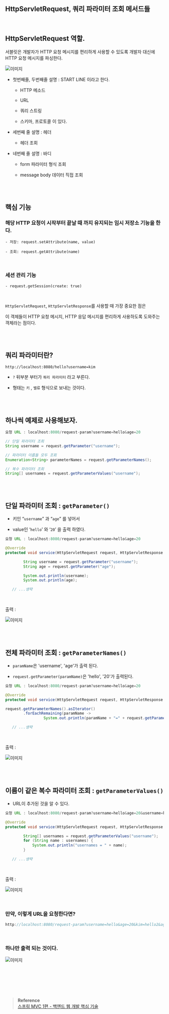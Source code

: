 ## HttpServletRequest, 쿼리 파라미터 조회 메서드들

<br/>

## HttpServletRequest 역할.

서블릿은 개발자가 HTTP 요청 메시지를 편리하게 사용할 수 있도록 개발자 대신에 HTTP 요청 메시지를 파싱한다. 


![이미지](/programming/img/서18.PNG)


- 첫번째줄, 두번째줄 설명 : START LINE 이라고 한다.

    - HTTP 메소드

    - URL
    - 쿼리 스트링
    - 스키마, 프로토콜 이 있다.

- 세번째 줄 설명 : 헤더

    - 헤더 조회

- 네번째 줄 설명 : 바디
    - form 파라미터 형식 조회

    - message body 데이터 직접 조회


<br/><br/>

## 핵심 기능

### 해당 HTTP 요청이 시작부터 끝날 때 까지 유지되는 임시 저장소 기능을 한다.

```
- 저장: request.setAttribute(name, value)

- 조회: request.getAttribute(name)
```

<br/>

### 세션 관리 기능

```
- request.getSession(create: true)
``` 

<br/>

`HttpServletRequest`, `HttpServletResponse`를 사용할 때 가장 중요한 점은 

이 객체들이 HTTP 요청 메시지, HTTP 응답 메시지를 편리하게 사용하도록 도와주는 객체라는 점이다. 

<br/><br/>

## 쿼리 파라미터란?

```
http://localhost:8080/hello?username=kim
```

- `?` 뒤부분 부터가 `쿼리 파라미터` 라고 부른다.

- 형태는 `키` , `벨류` 형식으로 보내는 것이다.

<br/><br/>

## 하나씩 예제로 사용해보자.

```java
요청 URL : localhost:8080/request-param?username=hello&age=20

// 단일 파라미터 조회
String username = request.getParameter("username"); 

// 파라미터 이름들 모두 조회
Enumeration<String> parameterNames = request.getParameterNames();

// 복수 파라미터 조회
String[] usernames = request.getParameterValues("username");
```

<br/><br/>

## 단일 파라미터 조회 : `getParameter()`

- 키인 “`username`” 과 “`age`” 를 넣어서

- value인 ‘`hello`’ 와 ‘`20`’ 을 출력 하였다.

```java
요청 URL : localhost:8080/request-param?username=hello&age=20

@Override
protected void service(HttpServletRequest request, HttpServletResponse response) ... {

        String username = request.getParameter("username");
        String age = request.getParameter("age");

        System.out.println(username);
        System.out.println(age);

   // ...생략
```

<br/>

출력 :

![이미지](/programming/img/입문41.PNG)

<br/><br/>

## 전체 파라미터 조회 : `getParameterNames()`

- `paramName`은 'username', 'age'가 출력 된다.

- `request.getParameter(paramName)`은 'hello', '20'가 출력된다.

```java
요청 URL : localhost:8080/request-param?username=hello&age=20

@Override
protected void service(HttpServletRequest request, HttpServletResponse response) ... {

request.getParameterNames().asIterator()
        .forEachRemaining(paramName ->
                 System.out.println(paramName + "=" + request.getParameter(paramName)));

   // ...생략
```

<br/>

출력 :

![이미지](/programming/img/입문42.PNG)

<br/><br/>

## 이름이 같은 복수 파라미터 조회 : `getParameterValues()`

- URL이 추가된 것을 알 수 있다.

```java
요청 URL : localhost:8080/request-param?username=hello&age=20&username=hello2

@Override
protected void service(HttpServletRequest request, HttpServletResponse response) ... {

        String[] usernames = request.getParameterValues("username");
        for (String name : usernames) {
            System.out.println("usernames = " + name);
        }

   // ...생략
```

<br/>

출력 : 

![이미지](/programming/img/입문43.PNG)

<br/>

### 만약, 이렇게 URL을 요청한다면?

```java
http://localhost:8080/request-param?username=hello&age=20&kim=hello2&age=20
```

<br/>

### 하나만 출력 되는 것이다.

![이미지](/programming/img/입문44.PNG)





<br/><br/>

<br/><br/>

>**Reference** <br/>[스프링 MVC 1편 - 백엔드 웹 개발 핵심 기술](https://www.inflearn.com/course/%EC%8A%A4%ED%94%84%EB%A7%81-mvc-1)
